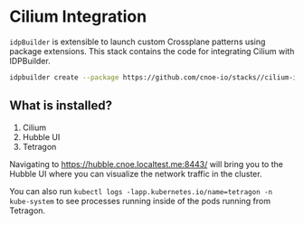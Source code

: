 # Cilium Integration

`idpBuilder` is extensible to launch custom Crossplane patterns using package extensions. This stack contains the code for integrating Cilium with IDPBuilder.

```bash
idpbuilder create --package https://github.com/cnoe-io/stacks//cilium-integration
```

## What is installed?

1. Cilium
2. Hubble UI
3. Tetragon

Navigating to https://hubble.cnoe.localtest.me:8443/ will bring you to the Hubble UI where you can visualize the network traffic in the cluster.

You can also run `kubectl logs -lapp.kubernetes.io/name=tetragon -n kube-system` to see processes running inside of the pods running from Tetragon. 